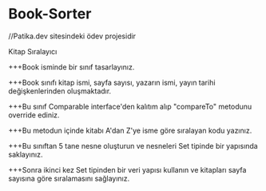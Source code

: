 # Book-Sorter

//Patika.dev sitesindeki ödev projesidir

Kitap Sıralayıcı

+++Book isminde bir sınıf tasarlayınız.

+++Book sınıfı kitap ismi, sayfa sayısı, yazarın ismi, yayın tarihi değişkenlerinden oluşmaktadır.

+++Bu sınıf Comparable interface'den kalıtım alıp "compareTo" metodunu override ediniz.

+++Bu metodun içinde kitabı A'dan Z'ye isme göre sıralayan kodu yazınız.

+++Bu sınıftan 5 tane nesne oluşturun ve nesneleri Set tipinde bir yapısında saklayınız.

+++Sonra ikinci kez Set tipinden bir veri yapısı kullanın ve kitapları sayfa sayısına göre sıralamasını sağlayınız.
